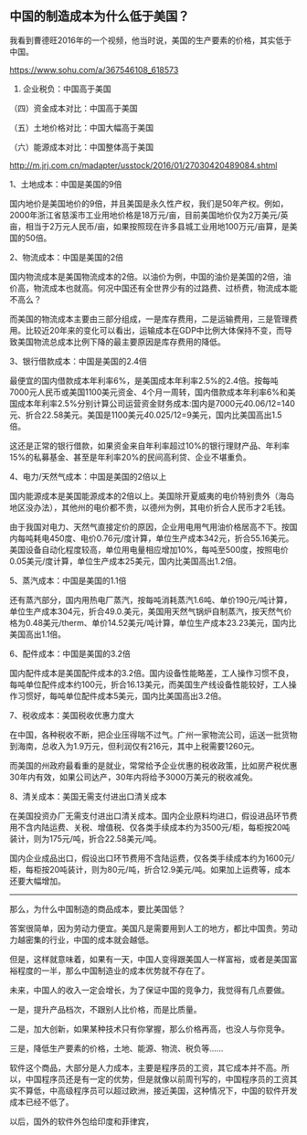 ## 中国的制造成本为什么低于美国？

我看到曹德旺2016年的一个视频，他当时说，美国的生产要素的价格，其实低于中国。

https://www.sohu.com/a/367546108_618573

1. 企业税负：中国高于美国

（四）资金成本对比：中国高于美国

（五）土地价格对比：中国大幅高于美国

（六）能源成本对比：中国整体高于美国

http://m.jrj.com.cn/madapter/usstock/2016/01/27030420489084.shtml

1、土地成本：中国是美国的9倍

国内地价是美国地价的9倍，并且美国是永久性产权，我们是50年产权。例如，2000年浙江省慈溪市工业用地价格是18万元/亩，目前美国地价仅为2万美元/英亩，相当于2万元人民币/亩，如果按照现在许多县城工业用地100万元/亩算，是美国的50倍。

2、物流成本：中国是美国的2倍

国内物流成本是美国物流成本的2倍。以油价为例，中国的油价是美国的2倍，油价高，物流成本也就高。何况中国还有全世界少有的过路费、过桥费，物流成本能不高么？

而美国的物流成本主要由三部分组成，一是库存费用，二是运输费用，三是管理费用。比较近20年来的变化可以看出，运输成本在GDP中比例大体保持不变，而导致美国物流总成本比例下降的最主要原因是库存费用的降低。

3、银行借款成本：中国是美国的2.4倍

最便宜的国内借款成本年利率6%，是美国成本年利率2.5%的2.4倍。按每吨7000元人民币或美国1100美元资金、4个月一周转，国内借款成本年利率6%和美国成本年利率2.5%分别计算公司运营资金财务成本:国内是7000元*4*0.06/12=140元、折合22.58美元。美国是1100美元*4*0.025/12=9美元，国内比美国高出1.5倍。

这还是正常的银行借款，如果资金来自年利率超过10%的银行理财产品、年利率15%的私募基金、甚至是年利率20%的民间高利贷、企业不堪重负。

4、电力/天然气成本：中国是美国的2倍以上

国内能源成本是美国能源成本的2倍以上。美国除开夏威夷的电价特别贵外（海岛地区没办法），其他州的电价都不贵，以德州为例，其电价折合人民币才2毛钱。

由于我国对电力、天然气直接定价的原因，企业用电用气用油价格居高不下。按国内每吨耗电450度、电价0.76元/度计算，单位生产成本342元，折合55.16美元。美国设备自动化程度较高，单位用电量相应增加10%，每吨至500度，按照电价0.05美元/度计算，单位生产成本25美元，国内比美国高出1.2倍。

5、蒸汽成本：中国是美国的1.1倍

还有蒸汽部分，国内用热电厂蒸汽，按每吨消耗蒸汽1.6吨、单价190元/吨计算，单位生产成本304元，折合49.0.美元，美国用天然气锅炉自制蒸汽，按天然气价格为0.48美元/therm、单价14.52美元/吨计算，单位生产成本23.23美元，国内比美国高出1.1倍。

6、配件成本：中国是美国的3.2倍

国内配件成本是美国配件成本的3.2倍。国内设备性能略差，工人操作习惯不良，每吨单位配件成本约100元，折合16.13美元，而美国生产线设备性能较好，工人操作习惯好，每吨单位配件成本5美元，国内比美国高出3.2倍。

7、税收成本：美国税收优惠力度大

在中国，各种税收不断，把企业压得喘不过气。广州一家物流公司，运送一批货物到海南，总收入为1.9万元，但利润仅有216元，其中上税需要1260元。

而美国的州政府最看重的是就业，常常给予企业优惠的税收政策，比如房产税优惠30年内有效，如果公司达产，30年内将给予3000万美元的税收减免。

8、清关成本：美国无需支付进出口清关成本

在美国投资办厂无需支付进出口清关成本。国内企业原料均进口，假设进品环节费用不含内陆运费、关税、增值税、仅各类手续成本约为3500元/柜，每柜按20吨装计，则为175元/吨，折合22.58美元/吨。

国内企业成品出口，假设出口环节费用不含陆运费，仅各类手续成本约为1600元/柜，每柜按20吨装计，则为80元/吨，折合12.9美元/吨。如果加上运费等，成本还要大幅增加。

---

那么，为什么中国制造的商品成本，要比美国低？

答案很简单，因为劳动力便宜。美国凡是需要用到人工的地方，都比中国贵。劳动力越密集的行业，中国的成本就会越低。

但是，这样就意味着，如果有一天，中国人变得跟美国人一样富裕，或者是美国富裕程度的一半，那么中国制造业的成本优势就不存在了。

未来，中国人的收入一定会增长，为了保证中国的竞争力，我觉得有几点要做。

一是，提升产品档次，不跟别人比价格，而是比质量。

二是，加大创新，如果某种技术只有你掌握，那么价格再高，也没人与你竞争。

三是，降低生产要素的价格，土地、能源、物流、税负等……

软件这个商品，大部分是人力成本，主要是程序员的工资，其它成本并不高。所以，中国程序员还是有一定的优势，但是就像以前周刊写的，中国程序员的工资其实不算低，中高级程序员可以超过欧洲，接近美国，这种情况下，中国的软件开发成本已经不低了。

以后，国外的软件外包给印度和菲律宾，